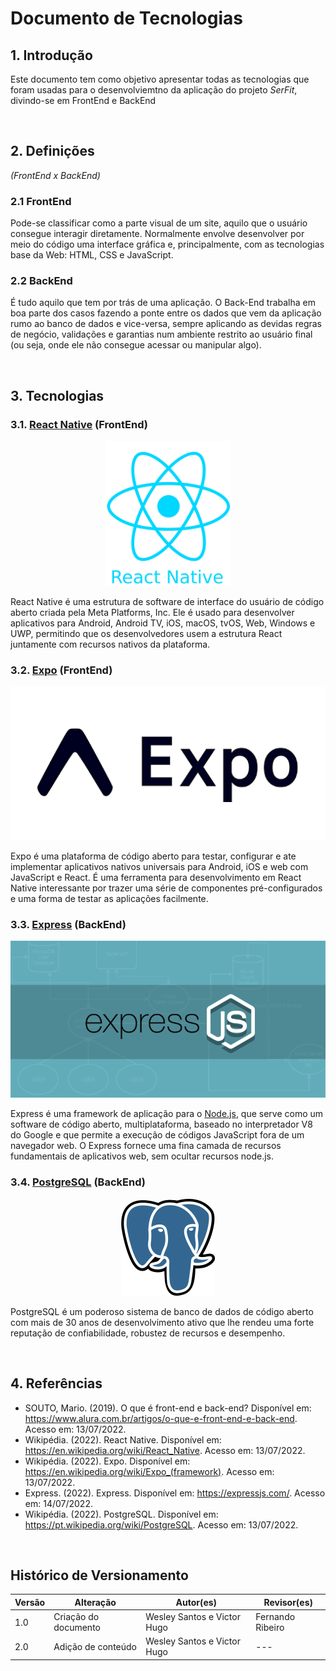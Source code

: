 # Documento de Tecnologias

## 1. Introdução
Este documento tem como objetivo apresentar todas as tecnologias que foram usadas para o desenvolviemtno da aplicação do projeto *SerFit*, divindo-se em FrontEnd e BackEnd

<br>

## 2. Definições
*(FrontEnd x BackEnd)*

### 2.1 FrontEnd
Pode-se classificar como a parte visual de um site, aquilo que o usuário consegue interagir diretamente. Normalmente envolve desenvolver por meio do código uma interface gráfica e, principalmente, com as tecnologias base da Web: HTML, CSS e JavaScript.

### 2.2 BackEnd
É tudo aquilo que tem por trás de uma aplicação. O Back-End trabalha em boa parte dos casos fazendo a ponte entre os dados que vem da aplicação rumo ao banco de dados e vice-versa, sempre aplicando as devidas regras de negócio, validações e garantias num ambiente restrito ao usuário final (ou seja, onde ele não consegue acessar ou manipular algo).

<br>

## 3. Tecnologias

### 3.1. [React Native](https://reactnative.dev/) (FrontEnd)

<p align="center">
  <img src="../../assets/diagrama-de-tecnologias/ReactNative.webp" width="200"/>
</p>


React Native é uma estrutura de software de interface do usuário de código aberto criada pela Meta Platforms, Inc. Ele é usado para desenvolver aplicativos para Android, Android TV, iOS, macOS, tvOS, Web, Windows e UWP, permitindo que os desenvolvedores usem a estrutura React juntamente com recursos nativos da plataforma.

### 3.2. [Expo](https://expo.dev/) (FrontEnd)

<p align="center">
  <img src=../../assets/diagrama-de-tecnologias/Expo.png />
</p>

Expo é uma plataforma de código aberto para testar, configurar e ate implementar aplicativos nativos universais para Android, iOS e web com JavaScript e React. É uma ferramenta para desenvolvimento em React Native interessante por trazer uma série de componentes pré-configurados e uma forma de testar as aplicações facilmente.

### 3.3. [Express](https://expressjs.com/pt-br/) (BackEnd)

<p align="center">
  <img src=../../assets/diagrama-de-tecnologias/Express.png />
</p>

Express é uma framework de aplicação para o [Node.js](https://nodejs.org/en/), que serve como um software de código aberto, multiplataforma, baseado no interpretador V8 do Google e que permite a execução de códigos JavaScript fora de um navegador web. O Express fornece uma fina camada de recursos fundamentais de aplicativos web, sem ocultar recursos node.js.

### 3.4. [PostgreSQL](https://www.postgresql.org/) (BackEnd)

<p align="center">
  <img src="../../assets/diagrama-de-tecnologias/PostgreSQL.png" />
</p>

PostgreSQL é um poderoso sistema de banco de dados de código aberto com mais de 30 anos de desenvolvimento ativo que lhe rendeu uma forte reputação de confiabilidade, robustez de recursos e desempenho.

<br>

## 4. Referências
* SOUTO, Mario. (2019). O que é front-end e back-end? Disponível em: https://www.alura.com.br/artigos/o-que-e-front-end-e-back-end. Acesso em: 13/07/2022.
* Wikipédia. (2022). React Native. Disponível em: https://en.wikipedia.org/wiki/React_Native. Acesso em: 13/07/2022.
* Wikipédia. (2022). Expo. Disponível em: https://en.wikipedia.org/wiki/Expo_(framework). Acesso em: 13/07/2022.
* Express. (2022). Express. Disponível em: https://expressjs.com/. Acesso em: 14/07/2022.
* Wikipédia. (2022). PostgreSQL. Disponível em: https://pt.wikipedia.org/wiki/PostgreSQL. Acesso em: 13/07/2022.

<br>

## Histórico de Versionamento

| Versão | Alteração            | Autor(es)       | Revisor(es) |
| ------ | -------------------- | --------------- | ----------- |
| 1.0    | Criação do documento | Wesley Santos e Victor Hugo| Fernando Ribeiro         |
| 2.0    | Adição de conteúdo | Wesley Santos e Victor Hugo | ---         |